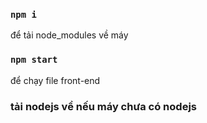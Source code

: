 ### `npm i` 
để tải node_modules về máy
### `npm start`
để chạy file front-end
### tải nodejs về nếu máy chưa có nodejs